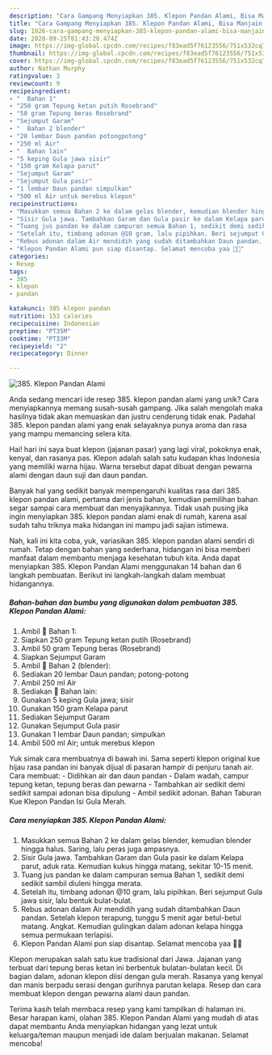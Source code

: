 ```yaml
---
description: "Cara Gampang Menyiapkan 385. Klepon Pandan Alami, Bisa Manjain Lidah"
title: "Cara Gampang Menyiapkan 385. Klepon Pandan Alami, Bisa Manjain Lidah"
slug: 1926-cara-gampang-menyiapkan-385-klepon-pandan-alami-bisa-manjain-lidah
date: 2020-09-25T01:43:20.474Z
image: https://img-global.cpcdn.com/recipes/f83ead5f76123556/751x532cq70/385-klepon-pandan-alami-foto-resep-utama.jpg
thumbnail: https://img-global.cpcdn.com/recipes/f83ead5f76123556/751x532cq70/385-klepon-pandan-alami-foto-resep-utama.jpg
cover: https://img-global.cpcdn.com/recipes/f83ead5f76123556/751x532cq70/385-klepon-pandan-alami-foto-resep-utama.jpg
author: Nathan Murphy
ratingvalue: 3
reviewcount: 9
recipeingredient:
- "  Bahan 1"
- "250 gram Tepung ketan putih Rosebrand"
- "50 gram Tepung beras Rosebrand"
- "Sejumput Garam"
- "  Bahan 2 blender"
- "20 lembar Daun pandan potongpotong"
- "250 ml Air"
- "  Bahan lain"
- "5 keping Gula jawa sisir"
- "150 gram Kelapa parut"
- "Sejumput Garam"
- "Sejumput Gula pasir"
- "1 lembar Daun pandan simpulkan"
- "500 ml Air untuk merebus klepon"
recipeinstructions:
- "Masukkan semua Bahan 2 ke dalam gelas blender, kemudian blender hingga halus. Saring, lalu peras juga ampasnya."
- "Sisir Gula jawa. Tambahkan Garam dan Gula pasir ke dalam Kelapa parut, aduk rata. Kemudian kukus hingga matang, sekitar 10-15 menit."
- "Tuang jus pandan ke dalam campuran semua Bahan 1, sedikit demi sedikit sambil diuleni hingga merata."
- "Setelah itu, timbang adonan @10 gram, lalu pipihkan. Beri sejumput Gula jawa sisir, lalu bentuk bulat-bulat."
- "Rebus adonan dalam Air mendidih yang sudah ditambahkan Daun pandan. Setelah klepon terapung, tunggu 5 menit agar betul-betul matang. Angkat. Kemudian gulingkan dalam adonan kelapa hingga semua permukaan terlapisi."
- "Klepon Pandan Alami pun siap disantap. Selamat mencoba yaa 🙏😊"
categories:
- Resep
tags:
- 385
- klepon
- pandan

katakunci: 385 klepon pandan 
nutrition: 153 calories
recipecuisine: Indonesian
preptime: "PT35M"
cooktime: "PT33M"
recipeyield: "2"
recipecategory: Dinner

---
```



![385. Klepon Pandan Alami](https://img-global.cpcdn.com/recipes/f83ead5f76123556/751x532cq70/385-klepon-pandan-alami-foto-resep-utama.jpg)

Anda sedang mencari ide resep 385. klepon pandan alami yang unik? Cara menyiapkannya memang susah-susah gampang. Jika salah mengolah maka hasilnya tidak akan memuaskan dan justru cenderung tidak enak. Padahal 385. klepon pandan alami yang enak selayaknya punya aroma dan rasa yang mampu memancing selera kita.

Hai! hari ini saya buat klepon (jajanan pasar) yang lagi viral, pokoknya enak, kenyal, dan rasanya pas. Klepon adalah salah satu kudapan khas Indonesia yang memiliki warna hijau. Warna tersebut dapat dibuat dengan pewarna alami dengan daun suji dan daun pandan.

Banyak hal yang sedikit banyak mempengaruhi kualitas rasa dari 385. klepon pandan alami, pertama dari jenis bahan, kemudian pemilihan bahan segar sampai cara membuat dan menyajikannya. Tidak usah pusing jika ingin menyiapkan 385. klepon pandan alami enak di rumah, karena asal sudah tahu triknya maka hidangan ini mampu jadi sajian istimewa.


Nah, kali ini kita coba, yuk, variasikan 385. klepon pandan alami sendiri di rumah. Tetap dengan bahan yang sederhana, hidangan ini bisa memberi manfaat dalam membantu menjaga kesehatan tubuh kita. Anda dapat menyiapkan 385. Klepon Pandan Alami menggunakan 14 bahan dan 6 langkah pembuatan. Berikut ini langkah-langkah dalam membuat hidangannya.

<!--inarticleads1-->

##### Bahan-bahan dan bumbu yang digunakan dalam pembuatan 385. Klepon Pandan Alami:

1. Ambil  📌 Bahan 1:
1. Siapkan 250 gram Tepung ketan putih (Rosebrand)
1. Ambil 50 gram Tepung beras (Rosebrand)
1. Siapkan Sejumput Garam
1. Ambil  📌 Bahan 2 (blender):
1. Sediakan 20 lembar Daun pandan; potong-potong
1. Ambil 250 ml Air
1. Sediakan  📌 Bahan lain:
1. Gunakan 5 keping Gula jawa; sisir
1. Gunakan 150 gram Kelapa parut
1. Sediakan Sejumput Garam
1. Gunakan Sejumput Gula pasir
1. Gunakan 1 lembar Daun pandan; simpulkan
1. Ambil 500 ml Air; untuk merebus klepon


Yuk simak cara membuatnya di bawah ini. Sama seperti klepon original kue hijau rasa pandan ini banyak dijual di pasaran hampir di penjuru tanah air. Cara membuat: - Didihkan air dan daun pandan - Dalam wadah, campur tepung ketan, tepung beras dan pewarna - Tambahkan air sedikit demi sedikit sampai adonan bisa dipulung - Ambil sedikit adonan. Bahan Taburan Kue Klepon Pandan Isi Gula Merah. 

<!--inarticleads2-->

##### Cara menyiapkan 385. Klepon Pandan Alami:

1. Masukkan semua Bahan 2 ke dalam gelas blender, kemudian blender hingga halus. Saring, lalu peras juga ampasnya.
1. Sisir Gula jawa. Tambahkan Garam dan Gula pasir ke dalam Kelapa parut, aduk rata. Kemudian kukus hingga matang, sekitar 10-15 menit.
1. Tuang jus pandan ke dalam campuran semua Bahan 1, sedikit demi sedikit sambil diuleni hingga merata.
1. Setelah itu, timbang adonan @10 gram, lalu pipihkan. Beri sejumput Gula jawa sisir, lalu bentuk bulat-bulat.
1. Rebus adonan dalam Air mendidih yang sudah ditambahkan Daun pandan. Setelah klepon terapung, tunggu 5 menit agar betul-betul matang. Angkat. Kemudian gulingkan dalam adonan kelapa hingga semua permukaan terlapisi.
1. Klepon Pandan Alami pun siap disantap. Selamat mencoba yaa 🙏😊


Klepon merupakan salah satu kue tradisional dari Jawa. Jajanan yang terbuat dari tepung beras ketan ini berbentuk bulatan-bulatan kecil. Di bagian dalam, adonan klepon diisi dengan gula merah. Rasanya yang kenyal dan manis berpadu serasi dengan gurihnya parutan kelapa. Resep dan cara membuat klepon dengan pewarna alami daun pandan. 

Terima kasih telah membaca resep yang kami tampilkan di halaman ini. Besar harapan kami, olahan 385. Klepon Pandan Alami yang mudah di atas dapat membantu Anda menyiapkan hidangan yang lezat untuk keluarga/teman maupun menjadi ide dalam berjualan makanan. Selamat mencoba!
